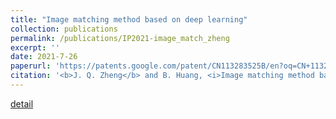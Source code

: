 ```yaml
---
title: "Image matching method based on deep learning"
collection: publications
permalink: /publications/IP2021-image_match_zheng
excerpt: ''
date: 2021-7-26
paperurl: 'https://patents.google.com/patent/CN113283525B/en?oq=CN+113283525B'
citation: '<b>J. Q. Zheng</b> and B. Huang, <i>Image matching method based on deep learning</i>, Chinese Invention Patent No. CN113283525B.'
---
```

[detail](https://patents.google.com/patent/CN113283525B/en?oq=CN+113283525B)
